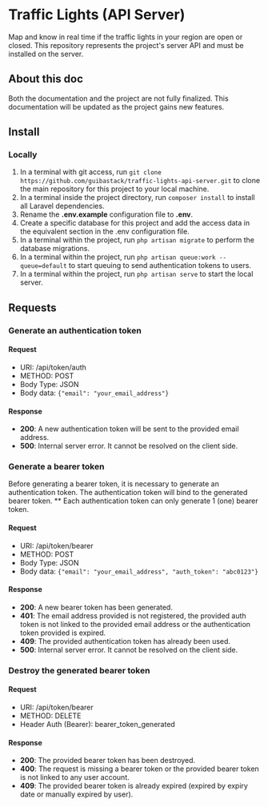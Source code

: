 <h1>
    Traffic Lights (API Server)
</h1>

<p>
    Map and know in real time if the traffic lights in your
    region are open or closed. This repository represents the 
    project's server API and must be installed on the server.
</p>

<h2>
    About this doc
</h2>

<p>
    Both the documentation and the project are not fully
    finalized. This documentation will be updated as the
    project gains new features.
</p>

<h2>
    Install
</h2>

<h3>
    Locally
</h3>

<ol>
    <li>
        In a terminal with git access, run <code>git clone https://github.com/guibastack/traffic-lights-api-server.git</code> to clone the main
        repository for this project to your local machine.
    </li>
    <li>
        In a terminal inside the project directory, run <code>composer install</code> 
        to install all Laravel dependencies.
    </li>
    <li>
        Rename the <b>.env.example</b> configuration file to <b>.env</b>.
    </li>
    <li>
        Create a specific database for this project and add the access 
        data in the equivalent section in the .env configuration file.
    </li>
    <li>
        In a terminal within the project, run <code>php artisan migrate</code>
        to perform the database migrations.
    </li>
    <li>
        In a terminal within the project, run 
        <code>php artisan queue:work --queue=default</code> to
        start queuing to send authentication tokens to users.
    </li>
    <li>
        In a terminal within the project, run 
        <code>php artisan serve</code> to start the local
        server.
    </li>
</ol>

<h2>
    Requests
</h2>

<h3>
    Generate an authentication token
</h3>

<h4>
    Request
</h4>
<ul>
    <li>URI: /api/token/auth</li>
    <li>METHOD: POST</li>
    <li>Body Type: JSON</li>
    <li>Body data: <code>{"email": "your_email_address"}</code></li>
</ul>
<h4>
    Response
</h4>
<ul>
    <li>
        <b>200</b>: A new authentication token will be sent to the
        provided email address.
    </li>
    <li>
        <b>500</b>: Internal server error. It cannot be resolved 
        on the client side.
    </li>
</ul>

<h3>
    Generate a bearer token
</h3>
<p>
    Before generating a bearer token, it is necessary 
    to generate an authentication token. The authentication
    token will bind to the generated bearer token. ** Each
    authentication token can only generate 1 (one)
    bearer token.
</p>

<h4>
    Request
</h4>
<ul>
    <li>URI: /api/token/bearer</li>
    <li>METHOD: POST</li>
    <li>Body Type: JSON</li>
    <li>Body data: <code>{"email": "your_email_address", "auth_token": "abc0123"}</code></li>
</ul>
<h4>
    Response
</h4>
<ul>
    <li>
        <b>200</b>: A new bearer token has been generated.
    </li>
    <li>
        <b>401</b>: The email address provided is not registered,
        the provided auth token is not linked to the provided
        email address or the authentication token provided is
        expired.
    </li>
    <li>
        <b>409</b>: The provided authentication token has already
        been used.
    </li>
    <li>
        <b>500</b>: Internal server error. It cannot be resolved 
        on the client side.
    </li>
</ul>

<h3>
    Destroy the generated bearer token
</h3>

<h4>
    Request
</h4>
<ul>
    <li>URI: /api/token/bearer</li>
    <li>METHOD: DELETE</li>
    <li>Header Auth (Bearer): bearer_token_generated</li>
</ul>
<h4>
    Response
</h4>
<ul>
    <li>
        <b>200</b>: The provided bearer token has been
        destroyed.
    </li>
    <li>
        <b>400</b>: The request is missing a bearer token
        or the provided bearer token is not linked to
        any user account.
    </li>
    <li>
        <b>409</b>: The provided bearer token is already
        expired (expired by expiry date or manually expired
        by user).
    </li>
</ul>
